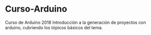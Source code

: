 # Curso-Arduino
Curso de Arduino 2018 
Introducción a la generación de proyectos con arduino, cubriendo los tópicos básicos del tema.
